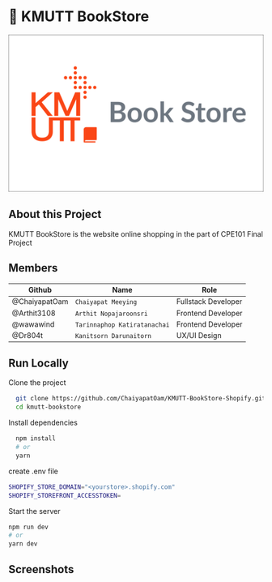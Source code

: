 # :orange_book: KMUTT BookStore

![bookstore banner](https://raw.githubusercontent.com/ChaiyapatOam/KMUTT-BookStore/main/public/Banner.png)

## About this Project

KMUTT BookStore is the website online shopping in the part of CPE101 Final Project

## Members

| Github        | Name                         | Role                |
| ------------- | ---------------------------- | ------------------- |
| @ChaiyapatOam | `Chaiyapat Meeying`          | Fullstack Developer |
| @Arthit3108   | `Arthit Nopajaroonsri`       | Frontend Developer  |
| @wawawind     | `Tarinnaphop Katiratanachai` | Frontend Developer  |
| @Dr804t       | `Kanitsorn Darunaitorn`      | UX/UI Design        |
## Run Locally

Clone the project

```bash
  git clone https://github.com/ChaiyapatOam/KMUTT-BookStore-Shopify.git
  cd kmutt-bookstore
```

Install dependencies

```bash
  npm install
  # or
  yarn
```

create .env file

```bash
SHOPIFY_STORE_DOMAIN="<yourstore>.shopify.com"
SHOPIFY_STOREFRONT_ACCESSTOKEN=
```

Start the server

```bash
npm run dev
# or
yarn dev
```

## Screenshots
